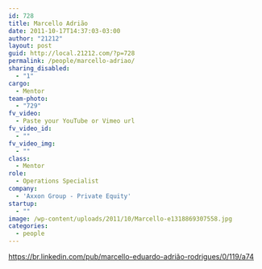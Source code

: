 ```yaml
---
id: 728
title: Marcello Adrião
date: 2011-10-17T14:37:03-03:00
author: "21212"
layout: post
guid: http://local.21212.com/?p=728
permalink: /people/marcello-adriao/
sharing_disabled:
  - "1"
cargo:
  - Mentor
team-photo:
  - "729"
fv_video:
  - Paste your YouTube or Vimeo url
fv_video_id:
  - ""
fv_video_img:
  - ""
class:
  - Mentor
role:
  - Operations Specialist
company:
  - 'Axxon Group - Private Equity'
startup:
  - ""
image: /wp-content/uploads/2011/10/Marcello-e1318869307558.jpg
categories:
  - people
---
```

https://br.linkedin.com/pub/marcello-eduardo-adrião-rodrigues/0/119/a74